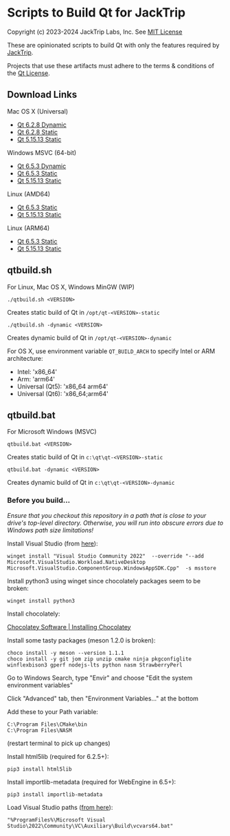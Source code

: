 # Scripts to Build Qt for JackTrip

Copyright (c) 2023-2024 JackTrip Labs, Inc.
See [MIT License](LICENSE)

These are opinionated scripts to build Qt with only the features required by [JackTrip](https://github.com/jacktrip/jacktrip).

Projects that use these artifacts must adhere to the terms & conditions of the [Qt License](https://www.qt.io/licensing/).

## Download Links

Mac OS X (Universal)
* [Qt 6.2.8 Dynamic](https://files.jacktrip.org/contrib/qt/qt-6.2.8-dynamic-osx.tar.gz)
* [Qt 6.2.8 Static](https://files.jacktrip.org/contrib/qt/qt-6.2.8-static-osx.tar.gz)
* [Qt 5.15.13 Static](https://files.jacktrip.org/contrib/qt/qt-5.15.13-static-osx.tar.gz)

Windows MSVC (64-bit)
* [Qt 6.5.3 Dynamic](https://files.jacktrip.org/contrib/qt/qt-6.5.3-dynamic-win.zip)
* [Qt 6.5.3 Static](https://files.jacktrip.org/contrib/qt/qt-6.5.3-static-win.zip)
* [Qt 5.15.13 Static](https://files.jacktrip.org/contrib/qt/qt-5.15.13-static-win.zip)

Linux (AMD64)
* [Qt 6.5.3 Static](https://files.jacktrip.org/contrib/qt/qt-6.5.3-static-linux-amd64.tar.gz)
* [Qt 5.15.13 Static](https://files.jacktrip.org/contrib/qt/qt-5.15.13-static-linux-amd64.tar.gz)

Linux (ARM64)
* [Qt 6.5.3 Static](https://files.jacktrip.org/contrib/qt/qt-6.5.3-static-linux-arm64.tar.gz)
* [Qt 5.15.13 Static](https://files.jacktrip.org/contrib/qt/qt-5.15.13-static-linux-arm64.tar.gz)


## qtbuild.sh

For Linux, Mac OS X, Windows MinGW (WIP)

`./qtbuild.sh <VERSION>`

Creates static build of Qt in `/opt/qt-<VERSION>-static`

`./qtbuild.sh -dynamic <VERSION>`

Creates dynamic build of Qt in `/opt/qt-<VERSION>-dynamic`

For OS X, use environment variable `QT_BUILD_ARCH` to specify Intel or ARM architecture:

* Intel: 'x86_64'
* Arm: 'arm64'
* Universal (Qt5): 'x86_64 arm64'
* Universal (Qt6): 'x86_64;arm64'


## qtbuild.bat

For Microsoft Windows (MSVC)

`qtbuild.bat <VERSION>`

Creates static build of Qt in `c:\qt\qt-<VERSION>-static`

`qtbuild.bat -dynamic <VERSION>`

Creates dynamic build of Qt in `c:\qt\qt-<VERSION>-dynamic`

### Before you build...

_Ensure that you checkout this repository in a path that is close to your drive's top-level
directory. Otherwise, you will run into obscure errors due to Windows path size limitations!_

Install Visual Studio (from [here](https://learn.microsoft.com/en-us/windows/apps/windows-app-sdk/set-up-your-development-environment?tabs=cs-vs-community%2Ccpp-vs-community%2Cvs-2022-17-1-a%2Cvs-2022-17-1-b)):

```
winget install "Visual Studio Community 2022"  --override "--add Microsoft.VisualStudio.Workload.NativeDesktop Microsoft.VisualStudio.ComponentGroup.WindowsAppSDK.Cpp"  -s msstore
```

Install python3 using winget since chocolately packages seem to be broken:

```
winget install python3
```

Install chocolately:

[Chocolatey Software | Installing Chocolatey](https://chocolatey.org/install)

Install some tasty packages (meson 1.2.0 is broken):

```
choco install -y meson --version 1.1.1
choco install -y git jom zip unzip cmake ninja pkgconfiglite winflexbison3 gperf nodejs-lts python nasm StrawberryPerl
```

Go to Windows Search, type "Envir" and choose "Edit the system environment variables"

Click "Advanced" tab, then "Environment Variables..." at the bottom

Add these to your Path variable:

```
C:\Program Files\CMake\bin
C:\Program Files\NASM
```

(restart terminal to pick up changes)

Install html5lib (required for 6.2.5+):
```
pip3 install html5lib
```

Install importlib-metadata (required for WebEngine in 6.5+):
```
pip3 install importlib-metadata
```

Load Visual Studio paths ([from here](https://learn.microsoft.com/en-us/cpp/build/building-on-the-command-line?view=msvc-160)):
```
"%ProgramFiles%\Microsoft Visual Studio\2022\Community\VC\Auxiliary\Build\vcvars64.bat"
```
